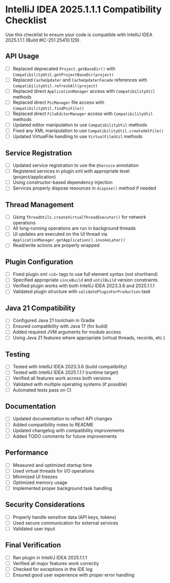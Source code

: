 # IntelliJ IDEA 2025.1.1.1 Compatibility Checklist

Use this checklist to ensure your code is compatible with IntelliJ IDEA 2025.1.1.1 (Build #IC-251.25410.129).

## API Usage

- [ ] Replaced deprecated `Project.getBaseDir()` with `CompatibilityUtil.getProjectBaseDir(project)`
- [ ] Replaced `CacheUpdater` and `CacheUpdaterFacade` references with `CompatibilityUtil.refreshAll(project)`
- [ ] Replaced direct `ApplicationManager` access with `CompatibilityUtil` methods
- [ ] Replaced direct `PsiManager` file access with `CompatibilityUtil.findPsiFile()`
- [ ] Replaced direct `FileEditorManager` access with `CompatibilityUtil` methods
- [ ] Updated editor manipulation to use `CompatibilityUtil` methods
- [ ] Fixed any XML manipulation to use `CompatibilityUtil.createXmlFile()`
- [ ] Updated VirtualFile handling to use `VirtualFileUtil` methods

## Service Registration

- [ ] Updated service registration to use the `@Service` annotation
- [ ] Registered services in plugin.xml with appropriate level (project/application)
- [ ] Using constructor-based dependency injection
- [ ] Services properly dispose resources in `dispose()` method if needed

## Thread Management

- [ ] Using `ThreadUtils.createVirtualThreadExecutor()` for network operations
- [ ] All long-running operations are run in background threads
- [ ] UI updates are executed on the UI thread via `ApplicationManager.getApplication().invokeLater()`
- [ ] Read/write actions are properly wrapped

## Plugin Configuration

- [ ] Fixed plugin.xml `<id>` tags to use full element syntax (not shorthand)
- [ ] Specified appropriate `sinceBuild` and `untilBuild` version constraints
- [ ] Verified plugin works with both IntelliJ IDEA 2023.3.6 and 2025.1.1.1
- [ ] Validated plugin structure with `validatePluginForProduction` task

## Java 21 Compatibility

- [ ] Configured Java 21 toolchain in Gradle
- [ ] Ensured compatibility with Java 17 (for build)
- [ ] Added required JVM arguments for module access
- [ ] Using Java 21 features where appropriate (virtual threads, records, etc.)

## Testing

- [ ] Tested with IntelliJ IDEA 2023.3.6 (build compatibility)
- [ ] Tested with IntelliJ IDEA 2025.1.1.1 (runtime target)
- [ ] Verified all features work across both versions
- [ ] Validated with multiple operating systems (if possible)
- [ ] Automated tests pass on CI

## Documentation

- [ ] Updated documentation to reflect API changes
- [ ] Added compatibility notes to README
- [ ] Updated changelog with compatibility improvements
- [ ] Added TODO comments for future improvements

## Performance

- [ ] Measured and optimized startup time
- [ ] Used virtual threads for I/O operations
- [ ] Minimized UI freezes
- [ ] Optimized memory usage
- [ ] Implemented proper background task handling

## Security Considerations

- [ ] Properly handle sensitive data (API keys, tokens)
- [ ] Used secure communication for external services
- [ ] Validated user input

## Final Verification

- [ ] Ran plugin in IntelliJ IDEA 2025.1.1.1
- [ ] Verified all major features work correctly
- [ ] Checked for exceptions in the IDE log
- [ ] Ensured good user experience with proper error handling